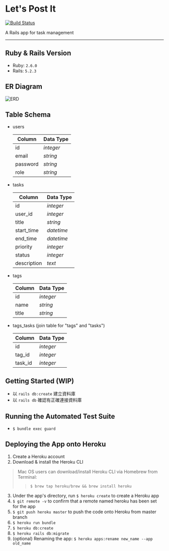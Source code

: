 # Let's Post It
[![Build Status](https://travis-ci.org/emn178/js-md5.svg?branch=master)](https://travis-ci.org/dannyh79/lets_post_it)

A Rails app for task management

---
## Ruby & Rails Version
- Ruby: `2.6.0`
- Rails: `5.2.3`

## ER Diagram
![ERD](https://images2.imgbox.com/89/f0/0cKkgDPd_o.jpg)

## Table Schema
- users

  |Column|Data Type|
  |--|--|
  |id|*integer*| 
  |email|*string*| 
  |password|*string*| 
  |role|*string*| 

- tasks

  |Column|Data Type|
  |--|--|
  |id|*integer*| 
  |user_id|*integer*| 
  |title|*string*| 
  |start_time|*datetime*| 
  |end_time|*datetime*| 
  |priority|*integer*| 
  |status|*integer*| 
  |description|*text*| 
  
- tags

  |Column|Data Type|
  |--|--|
  |id|*integer*| 
  |name|*string*| 
  |title|*string*| 

- tags_tasks (join table for "tags" and "tasks")

  |Column|Data Type|
  |--|--|
  |id|*integer*| 
  |tag_id|*integer*| 
  |task_id|*integer*| 


## Getting Started (WIP)
- 以 `rails db:create` 建立資料庫
- 以 `rails db` 確認有正確連接資料庫

## Running the Automated Test Suite
- `$ bundle exec guard`

## Deploying the App onto Heroku
1. Create a Heroku account
2. Download & install the Heroku CLI
  > Mac OS users can download/install Heroku CLI via Homebrew from Terminal:
  >> `$ brew tap heroku/brew && brew install heroku`
3. Under the app's directory, run `$ heroku create` to create a Heroku app
4. `$ git remote -v` to confirm that a remote named heroku has been set for the app
5. `$ git push heroku master` to push the code onto Heroku from master branch
6. `$ heroku run bundle`
7. `$ heroku db:create`
8. `$ heroku rails db:migrate`
9. (optional) Renaming the app: `$ heroku apps:rename new_name --app old_name`
